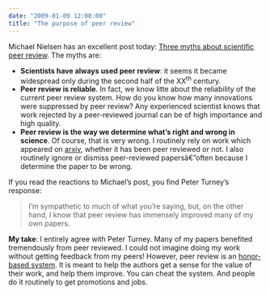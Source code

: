 ```yaml
---
date: "2009-01-09 12:00:00"
title: "The purpose of peer review"
---
```




Michael Nielsen has an excellent post today: <a title="Permanent Link: Three myths about scientific peer review" rel="bookmark" href="http://michaelnielsen.org/blog/three-myths-about-scientific-peer-review/">Three myths about scientific peer review</a>. The myths are:

- __Scientists have always used peer review__: it seems it became widespread only during the second half of the XX<sup>th</sup> century.
- __Peer review is reliable__. In fact, we know litte about the reliability of the current peer review system. How do you know how many innovations were suppressed by peer review? Any experienced scientist knows that work rejected by a peer-reviewed journal can be of high importance and high quality.
- __Peer review is the way we determine what&rsquo;s right and wrong in science__. Of course, that is very wrong. I routinely rely on work which appeared on [arxiv](http://arxiv.org/), whether it has been peer reviewed or not. I also routinely ignore or dismiss peer-reviewed papersâ€”often because I determine the paper to be wrong.


If you read the reactions to Michael&rsquo;s post, you find Peter Turney&rsquo;s response:

> I&rsquo;m sympathetic to much of what you&rsquo;re saying, but, on the other hand, I know that peer review has immensely improved many of my own papers.


__My take__: I entirely agree with Peter Turney. Many of my papers benefited tremendously from peer reviewed. I could not imagine doing my work without getting feedback from my peers! However, peer review is an [honor-based system](http://www.daniel-lemire.com/blog/archives/2008/08/21/peer-review-is-an-honor-based-system/). It is meant to help the authors get a sense for the value of their work, and help them improve. You can cheat the system. And people do it routinely to get promotions and jobs.

